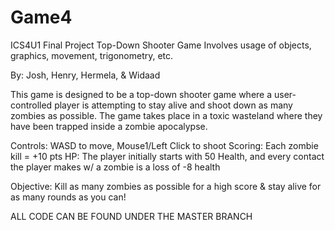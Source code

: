 # Game4

ICS4U1 Final Project
Top-Down Shooter Game 
Involves usage of objects, graphics, movement, trigonometry, etc. 

By: Josh, Henry, Hermela, & Widaad   

This game is designed to be a top-down shooter game where a user-controlled player is attempting to stay alive and shoot down as many zombies as possible. The game takes place in a toxic wasteland where they have been trapped inside a zombie apocalypse. 

Controls: WASD to move, Mouse1/Left Click to shoot 
Scoring: Each zombie kill = +10 pts 
HP: The player initially starts with 50 Health, and every contact the player makes w/ a zombie is a loss of -8 health 

Objective: Kill as many zombies as possible for a high score & stay alive for as many rounds as you can! 


ALL CODE CAN BE FOUND UNDER THE MASTER BRANCH 
